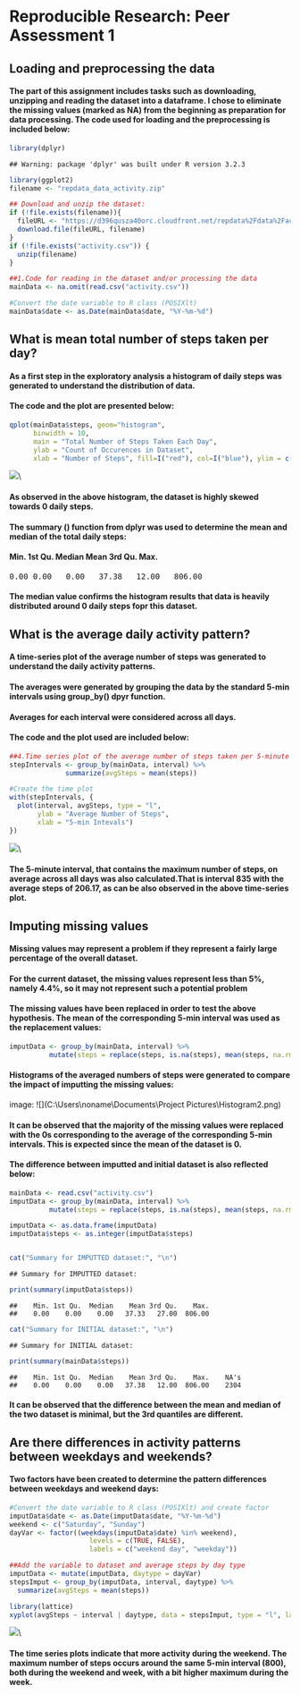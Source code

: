 # Reproducible Research: Peer Assessment 1


## Loading and preprocessing the data
#### The part of this assignment includes tasks such as downloading, unzipping and reading the dataset into a dataframe. I chose to eliminate the missing values (marked as NA) from the beginning as preparation for data processing. The code used for loading and the preprocessing is included below:

```r
library(dplyr)
```

```
## Warning: package 'dplyr' was built under R version 3.2.3
```

```r
library(ggplot2)
filename <- "repdata_data_activity.zip"

## Download and unzip the dataset:
if (!file.exists(filename)){
  fileURL <- "https://d396qusza40orc.cloudfront.net/repdata%2Fdata%2Factivity.zip"
  download.file(fileURL, filename)
}  
if (!file.exists("activity.csv")) { 
  unzip(filename) 
}

##1.Code for reading in the dataset and/or processing the data
mainData <- na.omit(read.csv("activity.csv"))

#Convert the date variable to R class (POSIXlt)
mainData$date <- as.Date(mainData$date, "%Y-%m-%d")
```

## What is mean total number of steps taken per day?
#### As a first step in the exploratory analysis a histogram of daily steps was generated to understand the distribution of data. 

#### The code and the plot are presented below:

```r
qplot(mainData$steps, geom="histogram",
      binwidth = 10,
      main = "Total Number of Steps Taken Each Day",
      ylab = "Count of Occurences in Dataset",
      xlab = "Number of Steps", fill=I("red"), col=I("blue"), ylim = c(0, 16000))
```

![](PA1_template_files/figure-html/unnamed-chunk-2-1.png)\


#### As observed in the above histogram, the dataset is highly skewed towards 0 daily steps.
#### The summary () function from dplyr was used to determine the mean and median of the total daily steps:
#### Min. 1st Qu.  **Median**    **Mean** 3rd Qu.    Max.
<pre>
0.00 0.00   0.00   37.38   12.00   806.00  
</pre>

#### The median value confirms the histogram results that data is heavily distributed around 0 daily steps fopr this dataset. 

## What is the average daily activity pattern?
#### A time-series plot of the average number of steps was generated to understand the daily activity patterns.
#### The averages were generated by grouping the data by the standard 5-min intervals using group_by() dpyr function.
#### Averages for each interval were considered across all days.

#### The code and the plot used are included below:

```r
##4.Time series plot of the average number of steps taken per 5-minute interval
stepIntervals <- group_by(mainData, interval) %>%
              summarize(avgSteps = mean(steps))

#Create the time plot 
with(stepIntervals, {
  plot(interval, avgSteps, type = "l", 
       ylab = "Average Number of Steps",
       xlab = "5-min Intevals")
})
```

![](PA1_template_files/figure-html/unnamed-chunk-3-1.png)\


#### The 5-minute interval, that contains the maximum number of steps, on average across all days was also calculated.That is interval 835 with the average steps of 206.17, as can be also observed in the above time-series plot. 


## Imputing missing values
#### Missing values may represent a problem if they represent a fairly large percentage of the overall dataset.
#### For the current dataset, the missing values represent less than 5%, namely 4.4%, so it may not represent such a potential problem 

#### The missing values have been replaced in order to test the above hypothesis. The mean of the corresponding 5-min interval was used as the replacement values:


```r
imputData <- group_by(mainData, interval) %>%
          mutate(steps = replace(steps, is.na(steps), mean(steps, na.rm = TRUE)))
```

#### Histograms of the averaged numbers of steps were generated to compare the impact of imputting the missing values:

image: ![](C:\Users\noname\Documents\Project Pictures\Histogram2.png)

#### It can be observed that the majority of the missing values were replaced with the 0s corresponding to the average of the corresponding 5-min intervals. This is expected since the mean of the dataset is 0.

#### The difference between imputted and initial dataset is also reflected below:

```r
mainData <- read.csv("activity.csv")
imputData <- group_by(mainData, interval) %>%
          mutate(steps = replace(steps, is.na(steps), mean(steps, na.rm = TRUE)))

imputData <- as.data.frame(imputData)
imputData$steps <- as.integer(imputData$steps)


cat("Summary for IMPUTTED dataset:", "\n")  
```

```
## Summary for IMPUTTED dataset:
```

```r
print(summary(imputData$steps))
```

```
##    Min. 1st Qu.  Median    Mean 3rd Qu.    Max. 
##    0.00    0.00    0.00   37.33   27.00  806.00
```

```r
cat("Summary for INITIAL dataset:", "\n")  
```

```
## Summary for INITIAL dataset:
```

```r
print(summary(mainData$steps))
```

```
##    Min. 1st Qu.  Median    Mean 3rd Qu.    Max.    NA's 
##    0.00    0.00    0.00   37.38   12.00  806.00    2304
```

#### It can be observed that the difference between the mean and median of the two dataset is minimal, but the 3rd quantiles are different.

## Are there differences in activity patterns between weekdays and weekends?
#### Two factors have been created to determine the pattern differences between weekdays and weekend days:

```r
#Convert the date variable to R class (POSIXlt) and create factor
imputData$date <- as.Date(imputData$date, "%Y-%m-%d")
weekend <- c("Saturday", "Sunday")
dayVar <- factor((weekdays(imputData$date) %in% weekend), 
                    levels = c(TRUE, FALSE), 
                    labels = c("weekend day", "weekday"))

##Add the variable to dataset and average steps by day type
imputData <- mutate(imputData, daytype = dayVar)
stepsImput <- group_by(imputData, interval, daytype) %>%
  summarize(avgSteps = mean(steps))

library(lattice)
xyplot(avgSteps ~ interval | daytype, data = stepsImput, type = "l", layout = c(1, 2))
```

![](PA1_template_files/figure-html/unnamed-chunk-6-1.png)\


#### The time series plots indicate that more activity during the weekend. The maximum number of steps occurs around the same 5-min interval (800), both during the weekend and week, with a bit higher maximum during the week.
